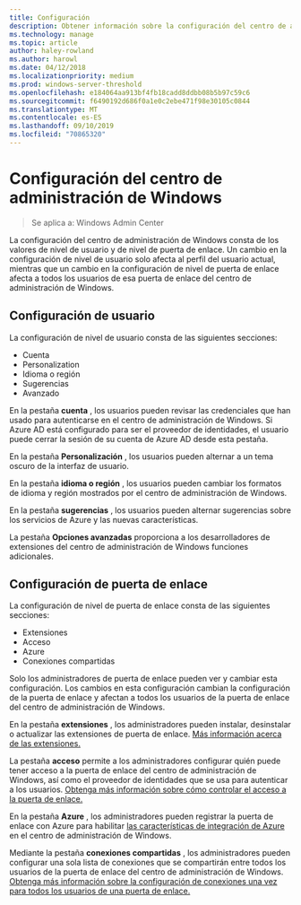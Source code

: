 ```yaml
---
title: Configuración
description: Obtener información sobre la configuración del centro de administración de Windows (proyecto Honolulu). La configuración de usuario permite a los usuarios cambiar su idioma o región y otras preferencias. La configuración de la puerta de enlace permite a los administradores configurar la puerta de enlace.
ms.technology: manage
ms.topic: article
author: haley-rowland
ms.author: harowl
ms.date: 04/12/2018
ms.localizationpriority: medium
ms.prod: windows-server-threshold
ms.openlocfilehash: e184064aa913bf4fb18cadd8ddbb08b5b97c59c6
ms.sourcegitcommit: f6490192d686f0a1e0c2ebe471f98e30105c0844
ms.translationtype: MT
ms.contentlocale: es-ES
ms.lasthandoff: 09/10/2019
ms.locfileid: "70865320"
---
```

# <a name="windows-admin-center-settings"></a>Configuración del centro de administración de Windows

> Se aplica a: Windows Admin Center

La configuración del centro de administración de Windows consta de los valores de nivel de usuario y de nivel de puerta de enlace. Un cambio en la configuración de nivel de usuario solo afecta al perfil del usuario actual, mientras que un cambio en la configuración de nivel de puerta de enlace afecta a todos los usuarios de esa puerta de enlace del centro de administración de Windows.

## <a name="user-settings"></a>Configuración de usuario

La configuración de nivel de usuario consta de las siguientes secciones:

- Cuenta
- Personalization
- Idioma o región
- Sugerencias
- Avanzado

En la pestaña **cuenta** , los usuarios pueden revisar las credenciales que han usado para autenticarse en el centro de administración de Windows. Si Azure AD está configurado para ser el proveedor de identidades, el usuario puede cerrar la sesión de su cuenta de Azure AD desde esta pestaña.

En la pestaña **Personalización** , los usuarios pueden alternar a un tema oscuro de la interfaz de usuario.

En la pestaña **idioma o región** , los usuarios pueden cambiar los formatos de idioma y región mostrados por el centro de administración de Windows.

En la pestaña **sugerencias** , los usuarios pueden alternar sugerencias sobre los servicios de Azure y las nuevas características.

La pestaña **Opciones avanzadas** proporciona a los desarrolladores de extensiones del centro de administración de Windows funciones adicionales.

## <a name="gateway-settings"></a>Configuración de puerta de enlace

La configuración de nivel de puerta de enlace consta de las siguientes secciones:

- Extensiones
- Acceso
- Azure
- Conexiones compartidas

Solo los administradores de puerta de enlace pueden ver y cambiar esta configuración. Los cambios en esta configuración cambian la configuración de la puerta de enlace y afectan a todos los usuarios de la puerta de enlace del centro de administración de Windows.

En la pestaña **extensiones** , los administradores pueden instalar, desinstalar o actualizar las extensiones de puerta de enlace. [Más información acerca de las extensiones.](using-extensions.md)

La pestaña **acceso** permite a los administradores configurar quién puede tener acceso a la puerta de enlace del centro de administración de Windows, así como el proveedor de identidades que se usa para autenticar a los usuarios. [Obtenga más información sobre cómo controlar el acceso a la puerta de enlace.](user-access-control.md)

En la pestaña **Azure** , los administradores pueden registrar la puerta de enlace con Azure para habilitar [las características de integración de Azure](azure-integration.md) en el centro de administración de Windows.

Mediante la pestaña **conexiones compartidas** , los administradores pueden configurar una sola lista de conexiones que se compartirán entre todos los usuarios de la puerta de enlace del centro de administración de Windows. [Obtenga más información sobre la configuración de conexiones una vez para todos los usuarios de una puerta de enlace.](shared-connections.md)